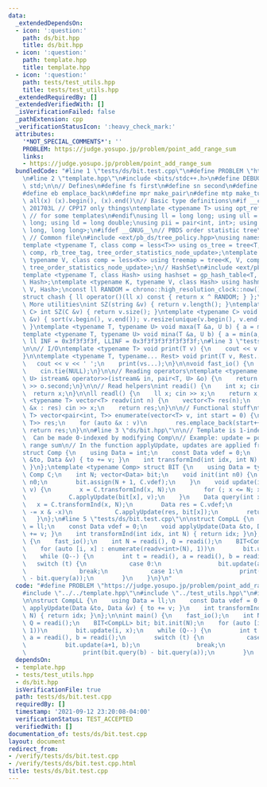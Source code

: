 ```yaml
---
data:
  _extendedDependsOn:
  - icon: ':question:'
    path: ds/bit.hpp
    title: ds/bit.hpp
  - icon: ':question:'
    path: template.hpp
    title: template.hpp
  - icon: ':question:'
    path: tests/test_utils.hpp
    title: tests/test_utils.hpp
  _extendedRequiredBy: []
  _extendedVerifiedWith: []
  _isVerificationFailed: false
  _pathExtension: cpp
  _verificationStatusIcon: ':heavy_check_mark:'
  attributes:
    '*NOT_SPECIAL_COMMENTS*': ''
    PROBLEM: https://judge.yosupo.jp/problem/point_add_range_sum
    links:
    - https://judge.yosupo.jp/problem/point_add_range_sum
  bundledCode: "#line 1 \"tests/ds/bit.test.cpp\"\n#define PROBLEM \"https://judge.yosupo.jp/problem/point_add_range_sum\"\
    \n#line 2 \"template.hpp\"\n#include <bits/stdc++.h>\n#define DEBUG 1\nusing namespace\
    \ std;\n\n// Defines\n#define fs first\n#define sn second\n#define pb push_back\n\
    #define eb emplace_back\n#define mpr make_pair\n#define mtp make_tuple\n#define\
    \ all(x) (x).begin(), (x).end()\n// Basic type definitions\n#if __cplusplus ==\
    \ 201703L // CPP17 only things\ntemplate <typename T> using opt_ref = optional<reference_wrapper<T>>;\
    \ // for some templates\n#endif\nusing ll = long long; using ull = unsigned long\
    \ long; using ld = long double;\nusing pii = pair<int, int>; using pll = pair<long\
    \ long, long long>;\n#ifdef __GNUG__\n// PBDS order statistic tree\n#include <ext/pb_ds/assoc_container.hpp>\
    \ // Common file\n#include <ext/pb_ds/tree_policy.hpp>\nusing namespace __gnu_pbds;\n\
    template <typename T, class comp = less<T>> using os_tree = tree<T, null_type,\
    \ comp, rb_tree_tag, tree_order_statistics_node_update>;\ntemplate <typename K,\
    \ typename V, class comp = less<K>> using treemap = tree<K, V, comp, rb_tree_tag,\
    \ tree_order_statistics_node_update>;\n// HashSet\n#include <ext/pb_ds/assoc_container.hpp>\n\
    template <typename T, class Hash> using hashset = gp_hash_table<T, null_type,\
    \ Hash>;\ntemplate <typename K, typename V, class Hash> using hashmap = gp_hash_table<K,\
    \ V, Hash>;\nconst ll RANDOM = chrono::high_resolution_clock::now().time_since_epoch().count();\n\
    struct chash { ll operator()(ll x) const { return x ^ RANDOM; } };\n#endif\n//\
    \ More utilities\nint SZ(string &v) { return v.length(); }\ntemplate <typename\
    \ C> int SZ(C &v) { return v.size(); }\ntemplate <typename C> void UNIQUE(vector<C>\
    \ &v) { sort(v.begin(), v.end()); v.resize(unique(v.begin(), v.end()) - v.begin());\
    \ }\ntemplate <typename T, typename U> void maxa(T &a, U b) { a = max(a, b); }\n\
    template <typename T, typename U> void mina(T &a, U b) { a = min(a, b); }\nconst\
    \ ll INF = 0x3f3f3f3f, LLINF = 0x3f3f3f3f3f3f3f3f;\n#line 3 \"tests/test_utils.hpp\"\
    \n\n// I/O\ntemplate <typename T> void print(T v) {\n    cout << v << '\\n';\n\
    }\n\ntemplate <typename T, typename... Rest> void print(T v, Rest... vs) {\n \
    \   cout << v << ' ';\n    print(vs...);\n}\n\nvoid fast_io() {\n    ios_base::sync_with_stdio(false);\n\
    \    cin.tie(NULL);\n}\n\n// Reading operators\ntemplate <typename T, typename\
    \ U> istream& operator>>(istream& in, pair<T, U> &o) {\n    return in >> o.first\
    \ >> o.second;\n}\n\n// Read helpers\nint readi() {\n    int x; cin >> x;\n  \
    \  return x;\n}\n\nll readl() {\n    ll x; cin >> x;\n    return x;\n}\n\ntemplate\
    \ <typename T> vector<T> readv(int n) {\n    vector<T> res(n);\n    for (auto\
    \ &x : res) cin >> x;\n    return res;\n}\n\n// Functional stuff\ntemplate <typename\
    \ T> vector<pair<int, T>> enumerate(vector<T> v, int start = 0) {\n    vector<pair<int,\
    \ T>> res;\n    for (auto &x : v)\n        res.emplace_back(start++, x);\n   \
    \ return res;\n}\n\n#line 3 \"ds/bit.hpp\"\n\n// Template is 1-indexed (by default).\
    \  Can be made 0-indexed by modifying Comp\n// Example: update = point increment,\
    \ range sum\n// In the function applyUpdate, updates are applied from `v` to `to`\n\
    struct Comp {\n    using Data = int;\n    const Data vdef = 0;\n    void applyUpdate(Data\
    \ &to, Data &v) { to += v; }\n    int transformInd(int idx, int N) { return idx;\
    \ }\n};\ntemplate <typename Comp> struct BIT {\n    using Data = typename Comp::Data;\
    \ Comp C;\n    int N; vector<Data> bit;\n    void init(int n0) {\n        N =\
    \ n0;\n        bit.assign(N + 1, C.vdef);\n    }\n    void update(int x, Data\
    \ v) {\n        x = C.transformInd(x, N);\n        for (; x <= N; x += x & -x)\n\
    \            C.applyUpdate(bit[x], v);\n    }\n    Data query(int x) {\n     \
    \   x = C.transformInd(x, N);\n        Data res = C.vdef;\n        for (; x; x\
    \ -= x & -x)\n            C.applyUpdate(res, bit[x]);\n        return res;\n \
    \   }\n};\n#line 5 \"tests/ds/bit.test.cpp\"\n\nstruct CompLL {\n    using Data\
    \ = ll;\n    const Data vdef = 0;\n    void applyUpdate(Data &to, Data &v) { to\
    \ += v; }\n    int transformInd(int idx, int N) { return idx; }\n};\n\nint main()\
    \ {\n    fast_io();\n    int N = readi(), Q = readi();\n    BIT<CompLL> bit; bit.init(N);\n\
    \    for (auto [i, x] : enumerate(readv<int>(N), 1))\n        bit.update(i, x);\n\
    \    while (Q--) {\n        int t = readi(), a = readi(), b = readi();\n     \
    \   switch (t) {\n            case 0:\n                bit.update(a+1, b);\n \
    \               break;\n            case 1:\n                print(bit.query(b)\
    \ - bit.query(a));\n        }\n    }\n}\n"
  code: "#define PROBLEM \"https://judge.yosupo.jp/problem/point_add_range_sum\"\n\
    #include \"../../template.hpp\"\n#include \"../test_utils.hpp\"\n#include \"../../ds/bit.hpp\"\
    \n\nstruct CompLL {\n    using Data = ll;\n    const Data vdef = 0;\n    void\
    \ applyUpdate(Data &to, Data &v) { to += v; }\n    int transformInd(int idx, int\
    \ N) { return idx; }\n};\n\nint main() {\n    fast_io();\n    int N = readi(),\
    \ Q = readi();\n    BIT<CompLL> bit; bit.init(N);\n    for (auto [i, x] : enumerate(readv<int>(N),\
    \ 1))\n        bit.update(i, x);\n    while (Q--) {\n        int t = readi(),\
    \ a = readi(), b = readi();\n        switch (t) {\n            case 0:\n     \
    \           bit.update(a+1, b);\n                break;\n            case 1:\n\
    \                print(bit.query(b) - bit.query(a));\n        }\n    }\n}\n"
  dependsOn:
  - template.hpp
  - tests/test_utils.hpp
  - ds/bit.hpp
  isVerificationFile: true
  path: tests/ds/bit.test.cpp
  requiredBy: []
  timestamp: '2021-09-12 23:20:08-04:00'
  verificationStatus: TEST_ACCEPTED
  verifiedWith: []
documentation_of: tests/ds/bit.test.cpp
layout: document
redirect_from:
- /verify/tests/ds/bit.test.cpp
- /verify/tests/ds/bit.test.cpp.html
title: tests/ds/bit.test.cpp
---
```

